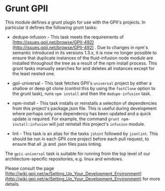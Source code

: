 # Grunt GPII

This module defines a grunt plugin for use with the GPII's projects. In particular it defines the following grunt
tasks:

* dedupe-infusion - This task meets the requirements of [http://issues.gpii.net/browse/GPII-492](http://issues.gpii.net/browse/GPII-492) . Due to changes in npm's semantic introduced in its
versions 1.3.x, it is now no longer possible to ensure that duplicate instances of the fluid-infusion node module are installed throughout the tree
as a result of the npm install process. This grunt tasks manually searches for and deletes all instances except for the least nested one.

* gpii-universal - This task fetches GPII's `universal` project by either a shallow or deep git clone (control this by using the `fastClone` option
to the grunt task), runs `npm install` and then the `dedupe-infusion` task.

* npm-install - This task installs or reinstalls a selection of dependencies from this project's package.json file. This is useful during development where perhaps only one dependency has been
updated and a quick update is required. For example, the command `grunt npm-install:infusion` will just reinstall this project's `infusion` module.

* lint - This task is an alias for the tasks `jshint` followed by `jsonlint`. This should be run in each GPII core project before each pull request, to ensure that all .js and .json files pass linting.

The `gpii-universal` task is suitable for running from the top level of our architecture-specific repositories, e.g. linux and windows.

Please consult the page [http://wiki.gpii.net/w/Setting_Up_Your_Development_Environment](http://wiki.gpii.net/w/Setting_Up_Your_Development_Environment) for more details.   
